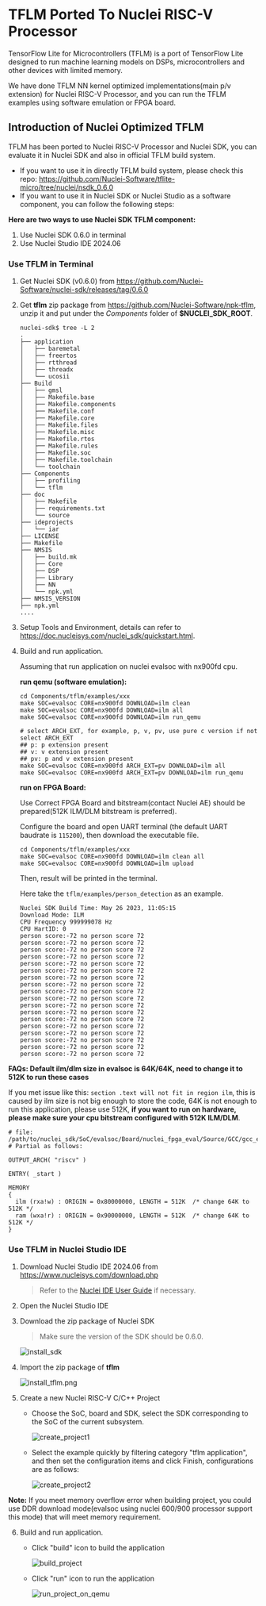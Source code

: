 # TFLM Ported To Nuclei RISC-V Processor

TensorFlow Lite for Microcontrollers (TFLM)  is a port of TensorFlow Lite designed to run machine learning models on DSPs, microcontrollers and other devices with limited memory.

We have done TFLM NN kernel optimized implementations(main p/v extension) for Nuclei RISC-V Processor, and you can run the TFLM examples using software emulation or FPGA board.

## Introduction of Nuclei Optimized TFLM

TFLM has been ported to Nuclei RISC-V Processor and Nuclei SDK, you can evaluate it in Nuclei SDK and also in official TFLM build system.

- If you want to use it in directly TFLM build system, please check this repo: https://github.com/Nuclei-Software/tflite-micro/tree/nuclei/nsdk_0.6.0
- If you want to use it in Nuclei SDK or Nuclei Studio as a software component, you can follow the following steps:

**Here are two ways to use Nuclei SDK TFLM component:**

1. Use Nuclei SDK 0.6.0 in terminal
2. Use Nuclei Studio IDE 2024.06

### Use TFLM in Terminal

1. Get Nuclei SDK (v0.6.0) from https://github.com/Nuclei-Software/nuclei-sdk/releases/tag/0.6.0

2. Get **tflm** zip package from https://github.com/Nuclei-Software/npk-tflm, unzip it and put under  the *Components* folder of **$NUCLEI_SDK_ROOT**.

   ~~~shell
   nuclei-sdk$ tree -L 2
   .
   ├── application
   │   ├── baremetal
   │   ├── freertos
   │   ├── rtthread
   │   ├── threadx
   │   └── ucosii
   ├── Build
   │   ├── gmsl
   │   ├── Makefile.base
   │   ├── Makefile.components
   │   ├── Makefile.conf
   │   ├── Makefile.core
   │   ├── Makefile.files
   │   ├── Makefile.misc
   │   ├── Makefile.rtos
   │   ├── Makefile.rules
   │   ├── Makefile.soc
   │   ├── Makefile.toolchain
   │   └── toolchain
   ├── Components
   │   ├── profiling
   │   └── tflm
   ├── doc
   │   ├── Makefile
   │   ├── requirements.txt
   │   └── source
   ├── ideprojects
   │   └── iar
   ├── LICENSE
   ├── Makefile
   ├── NMSIS
   │   ├── build.mk
   │   ├── Core
   │   ├── DSP
   │   ├── Library
   │   ├── NN
   │   └── npk.yml
   ├── NMSIS_VERSION
   ├── npk.yml
   ....
   ~~~

3. Setup Tools and Environment, details can refer to https://doc.nucleisys.com/nuclei_sdk/quickstart.html.

4. Build and run application.

   Assuming that run application on nuclei evalsoc with nx900fd cpu.

   **run qemu (software emulation):**

   ~~~~shell
   cd Components/tflm/examples/xxx
   make SOC=evalsoc CORE=nx900fd DOWNLOAD=ilm clean
   make SOC=evalsoc CORE=nx900fd DOWNLOAD=ilm all
   make SOC=evalsoc CORE=nx900fd DOWNLOAD=ilm run_qemu

   # select ARCH_EXT, for example, p, v, pv, use pure c version if not select ARCH_EXT
   ## p: p extension present
   ## v: v extension present
   ## pv: p and v extension present
   make SOC=evalsoc CORE=nx900fd ARCH_EXT=pv DOWNLOAD=ilm all
   make SOC=evalsoc CORE=nx900fd ARCH_EXT=pv DOWNLOAD=ilm run_qemu
   ~~~~

   **run on FPGA Board:**

   Use Correct FPGA Board and bitstream(contact Nuclei AE) should be prepared(512K ILM/DLM bitstream is preferred).

   Configure the board and open UART terminal (the default UART baudrate is `115200`), then download the executable file.

   ~~~shell
   cd Components/tflm/examples/xxx
   make SOC=evalsoc CORE=nx900fd DOWNLOAD=ilm clean all
   make SOC=evalsoc CORE=nx900fd DOWNLOAD=ilm upload
   ~~~

   Then, result will be printed in the terminal.

   Here take the `tflm/examples/person_detection` as an example.

   ~~~log
   Nuclei SDK Build Time: May 26 2023, 11:05:15
   Download Mode: ILM
   CPU Frequency 999999078 Hz
   CPU HartID: 0
   person score:-72 no person score 72
   person score:-72 no person score 72
   person score:-72 no person score 72
   person score:-72 no person score 72
   person score:-72 no person score 72
   person score:-72 no person score 72
   person score:-72 no person score 72
   person score:-72 no person score 72
   person score:-72 no person score 72
   person score:-72 no person score 72
   person score:-72 no person score 72
   person score:-72 no person score 72
   person score:-72 no person score 72
   person score:-72 no person score 72
   person score:-72 no person score 72
   person score:-72 no person score 72
   person score:-72 no person score 72
   person score:-72 no person score 72
   ~~~

**FAQs: Default ilm/dlm size in evalsoc is 64K/64K, need to change it to 512K to run these cases**

If you met issue like this: `section .text will not fit in region ilm`, this is caused by ilm size is not big enough to store the code, 64K is not enough to run this application,
please use 512K, **if you want to run on hardware, please make sure your cpu bitstream configured with 512K ILM/DLM**.

```shell
# file: /path/to/nuclei_sdk/SoC/evalsoc/Board/nuclei_fpga_eval/Source/GCC/gcc_evalsoc_ilm.ld
# Partial as follows:

OUTPUT_ARCH( "riscv" )

ENTRY( _start )

MEMORY
{
  ilm (rxa!w) : ORIGIN = 0x80000000, LENGTH = 512K  /* change 64K to 512K */
  ram (wxa!r) : ORIGIN = 0x90000000, LENGTH = 512K  /* change 64K to 512K */
}
```

### Use TFLM in Nuclei Studio IDE

1. Download Nuclei Studio IDE 2024.06 from https://www.nucleisys.com/download.php

   > Refer to the [Nuclei IDE User Guide](https://download.nucleisys.com/upload/files/doc/nucleistudio/Nuclei_Studio_User_Guide.202406.pdf) if necessary.

2. Open the Nuclei Studio IDE

3. Download the zip package of Nuclei SDK

   > Make sure the version of the SDK should be 0.6.0.

   ![install_sdk](doc/images/install_sdk.png)

4. Import the zip package of **tflm**

   ![install_tflm.png](doc/images/install_tflm.png)

5. Create a new Nuclei RISC-V C/C++ Project

   - Choose the SoC, board and SDK, select the SDK corresponding to the SoC of the current subsystem.

     ![create_project1](doc/images/create_project1.png)

   - Select the example quickly by filtering category "tflm application", and then set the configuration items and click Finish, configurations are as follows:

     ![create_project2](doc/images/create_project2.png)

**Note:** If you meet memory overflow error when building project, you could use DDR download mode(evalsoc using nuclei 600/900 processor support this mode) that will meet memory requirement.

6. Build and run application.

   - Click "build" icon to build the application

     ![build_project](doc/images/build_project.png)

   - Click "run" icon to run the application

     ![run_project_on_qemu](doc/images/run_project_on_qemu.png)
